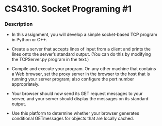 # CS4310.  Socket Programing #1

### Description 

* In this assignment, you will develop a simple socket-based TCP program in Python or C++. 
* Create a server that accepts lines of input from a client and prints the lines onto the server’s standard output. (You can do this by modifying the TCPServer.py program in the text.) 

* Compile and execute your program. On any other machine
that contains a Web browser, set the proxy server in the browser to the host that is running your server program; also configure the port number appropriately.

* Your browser should now send its GET request messages to your server, and your server should display the messages on its standard output.

* Use this platform to determine whether your browser generates conditional GETmessages for objects that are locally cached.
